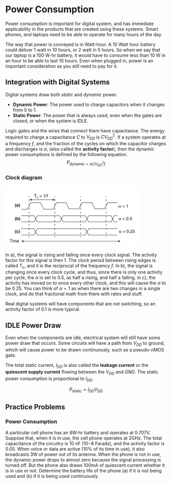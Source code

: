 # Power Consumption

Power consumption is important for digital system, and has immediate applicability in the products that are created using these systems. Smart phones, and laptops need to be able to operate for many hours of the day.

The way that power is conveyed is in Watt-hour. A 10 Watt hour battery could deliver 1 watt in 10 hours, or 2 watt in 5 hours. So when we say that our laptop is a 100 W-hr battery, it would have to consume less than 10 W in an hour to be able to last 10 hours. Even when plugged in, power is an important consideration as you still need to pay for it.

## Integration with Digital Systems

Digital systems draw both *static* and *dynamic* power.
- **Dynamic Power**: The power used to charge capacitors when it changes from 0 to 1.
- **Static Power**: The power that is always used, even when the gates are closed, or when the system is IDLE.

Logic gates and the wires that connect them have capacitance. The energy required to charge a capacitance $C$ to $V_{DD}$ is ${CV_{DD}}^2$. If a system operates at a frequency $f$, and the fraction of the cycles on which the capacitor charges and discharges is $\alpha$, (also called the **activity factor**), then the dynamic power consumptions is defined by the following equation.
$$
P_{\text{dynamic}=\alpha C{V_{DD}}^2f}
$$

### Clock diagram

![](../../../assets/Pasted%20image%2020230618183400.png)

In a), the signal is rising and falling once every clock signal. The activity factor for this signal is then 1. The clock period between rising edges is called $T_c$, and it is the reciprocal of the frequency $f$. In b), the signal is changing once every clock cycle, and thus, since there is only one activity per cycle, the $\alpha$ is set to 0.5, as half a rising, and half a falling. in c), the activity has moved on to once every other clock, and this will cause the $\alpha$ to be 0.25. You can think of $\alpha=1$ as when there are two changes in a single clock, and do that fractional math from there with rates and stuff.

Real digital systems will have components that are not switching, so an activity factor of 0.1 is more typical.

## IDLE Power Draw

Even when the components are idle, electrical system will still have some power draw that occurs. Some circuits will have a path from $V_{DD}$ to ground, which will cause power to be drawn continuously, such as a pseudo-nMOS gate.

The total static current, $I_{DD}$ is also called the **leakage current** or the **quiescent supply current** flowing between the $V_{DD}$ and $GND$. The static power consumption is proportional to $I_{DD}$.

$$
P_{\text{static}}=I_{DD}V_{DD}
$$

## Practice Problems

### Power Consumption

A particular cell phone has an 8W-hr battery and operates at 0.707V. Suppose that, when it is in use, the cell phone operates at 2GHz. The total capacitance of the circuitry is 10 nF (10−8 Farads), and the activity factor is 0.05. When voice or data are active (10% of its time in use), it also broadcasts 3W of power out of its antenna. When the phone is not in use, the dynamic power drops to almost zero because the signal processing is turned off. But the phone also draws 100mA of quiescent current whether it is in use or not. Determine the battery life of the phone (a) if it is not being used and (b) if it is being used continuously.



